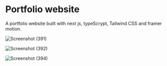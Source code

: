 # Portfolio website
 
A portfolio website built with next js, typeScrypt, Tailwind CSS and framer motion.

![Screenshot (391)](https://github.com/Eduardq/Portfolio-website/assets/104719717/19e72034-0c61-4af5-8c39-b5101582ed27)

![Screenshot (392)](https://github.com/Eduardq/Portfolio-website/assets/104719717/614c9a8f-6ab4-4937-abc9-82a3f90e2430)

![Screenshot (394)](https://github.com/Eduardq/Portfolio-website/assets/104719717/663da2b0-1aaa-40b1-97d1-63280054a05d)
